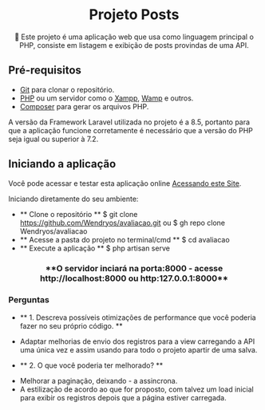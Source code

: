# <h1 align="center"> Projeto Posts </h1>

<p align="center"> 
   🔗 Este projeto é uma aplicação web que usa como linguagem principal o PHP, consiste em listagem e exibição de posts provindas de uma API.
</p>



## Pré-requisitos
* [Git](https://git-scm.com) para clonar o repositório.
* [PHP](https://www.php.net/) ou um servidor como o [Xampp](https://www.apachefriends.org/pt_br/index.html), [Wamp](https://www.wampserver.com/en/) e outros.
* [Composer](https://getcomposer.org/) para gerar os arquivos PHP.

A versão da Framework Laravel utilizada no projeto é a 8.5, portanto para que a aplicação funcione corretamente é necessário que a versão do PHP seja igual ou superior à 7.2.

## Iniciando a aplicação

Você pode acessar e testar esta aplicação online [Acessando este Site](http://avaliacao.zalliant.com.br).  

Iniciando diretamente do seu ambiente:

* ** Clone o repositório **
$ git clone https://github.com/Wendryos/avaliacao.git ou $ gh repo clone Wendryos/avaliacao
* ** Acesse a pasta do projeto no terminal/cmd **
$ cd avaliacao
* ** Execute a aplicação **
$ php artisan serve
<h3 align="center"> 
**O servidor inciará na porta:8000 - acesse http://localhost:8000 ou http:127.0.0.1:8000** </h3>





### Perguntas
* ** 1. Descreva possíveis otimizações de performance que você poderia fazer no seu
próprio código. **
- Adaptar melhorias de envio dos registros para a view carregando a API uma única vez e assim usando para todo o projeto apartir de uma salva. 

* ** 2. O que você poderia ter melhorado? **
- Melhorar a paginação, deixando - a assincrona.
- A estilização de acordo ao que for proposto, com talvez um load inicial para exibir os registros depois que a página estiver carregada.
